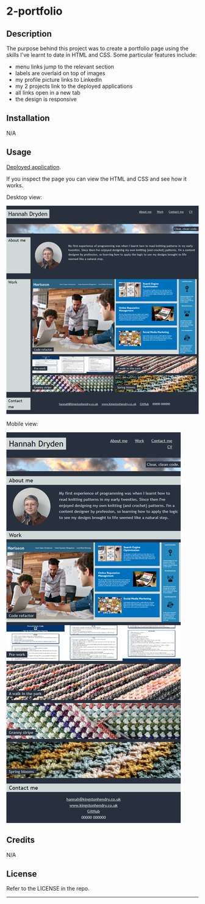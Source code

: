 # 2-portfolio
## Description

The purpose behind this project was to create a portfolio page using the skills I've learnt to date in HTML and CSS. Some particular features include:
- menu links jump to the relevant section
- labels are overlaid on top of images
- my profile picture links to LinkedIn
- my 2 projects link to the deployed applications
- all links open in a new tab
- the design is responsive

## Installation

N/A

## Usage

[Deployed application](https://hannah-kh.github.io/2-portfolio/).

If you inspect the page you can view the HTML and CSS and see how it works.

Desktop view:

![Screenshot of deployed page.](images/DesktopView.png)

Mobile view:

![Screenshot of deployed page.](images/MobileView.png)

## Credits

N/A

## License

Refer to the LICENSE in the repo.

---

